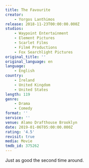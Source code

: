```yaml
---
title: The Favourite
creator:
    - Yorgos Lanthimos
release: 2018-11-23T00:00:00.000Z
studios:
    - Waypoint Entertainment
    - Element Pictures
    - Scarlet Films
    - Film4 Productions
    - Fox Searchlight Pictures
original_title: ''
original_language: en
language:
    - English
country:
    - Ireland
    - United Kingdom
    - United States
length: 119
genre:
    - Drama
    - Comedy
format: ''
service: ''
venue: Alamo Drafthouse Brooklyn
date: 2019-01-06T05:00:00.000Z
rating: '4.5'
revisit: true
media: Movie
tmdb_id: 375262
---
```


Just as good the second time around.

